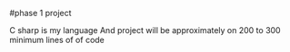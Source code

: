 
#phase 1 project

C sharp is my language 
And project will be approximately on 200 to 300 minimum lines of of code
